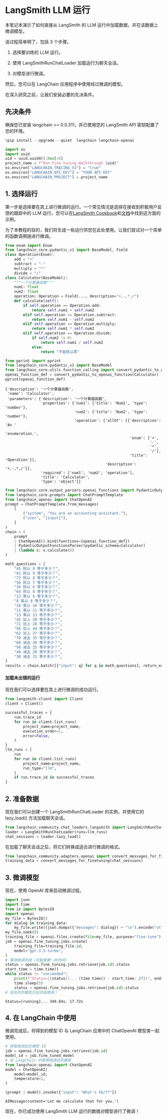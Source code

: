 # LangSmith LLM 运行

本笔记本演示了如何直接从 LangSmith 的 LLM 运行中加载数据，并在该数据上微调模型。

该过程简单明了，包括 3 个步骤。

1. 选择要训练的 LLM 运行。

2. 使用 LangSmithRunChatLoader 加载运行为聊天会话。

3. 对模型进行微调。

然后，您可以在 LangChain 应用程序中使用经过微调的模型。

在深入研究之前，让我们安装必要的先决条件。

## 先决条件

确保您已安装 langchain >= 0.0.311，并已使用您的 LangSmith API 密钥配置了您的环境。

```python
%pip install --upgrade --quiet  langchain langchain-openai
```

```python
import os
import uuid
uid = uuid.uuid4().hex[:6]
project_name = f"Run Fine-tuning Walkthrough {uid}"
os.environ["LANGCHAIN_TRACING_V2"] = "true"
os.environ["LANGCHAIN_API_KEY"] = "YOUR API KEY"
os.environ["LANGCHAIN_PROJECT"] = project_name
```

## 1. 选择运行

第一步是选择要在其上进行微调的运行。一个常见情况是选择在接收到积极用户反馈的跟踪中的 LLM 运行。您可以在[LangSmith Cookbook](https://github.com/langchain-ai/langsmith-cookbook/blob/main/exploratory-data-analysis/exporting-llm-runs-and-feedback/llm_run_etl.ipynb)和[文档](https://docs.smith.langchain.com/tracing/use-cases/export-runs/local)中找到这方面的示例。

为了本教程的目的，我们将生成一些运行供您在此处使用。让我们尝试对一个简单的函数调用链进行微调。

```python
from enum import Enum
from langchain_core.pydantic_v1 import BaseModel, Field
class Operation(Enum):
    add = "+"
    subtract = "-"
    multiply = "*"
    divide = "/"
class Calculator(BaseModel):
    """一个计算器函数"""
    num1: float
    num2: float
    operation: Operation = Field(..., description="+,-,*,/")
    def calculate(self):
        if self.operation == Operation.add:
            return self.num1 + self.num2
        elif self.operation == Operation.subtract:
            return self.num1 - self.num2
        elif self.operation == Operation.multiply:
            return self.num1 * self.num2
        elif self.operation == Operation.divide:
            if self.num2 != 0:
                return self.num1 / self.num2
            else:
                return "不能除以零"
```

```python
from pprint import pprint
from langchain_core.pydantic_v1 import BaseModel
from langchain_core.utils.function_calling import convert_pydantic_to_openai_function
openai_function_def = convert_pydantic_to_openai_function(Calculator)
pprint(openai_function_def)
```

```output
{'description': '一个计算器函数',
 'name': 'Calculator',
 'parameters': {'description': '一个计算器函数',
                'properties': {'num1': {'title': 'Num1', 'type': 'number'},
                               'num2': {'title': 'Num2', 'type': 'number'},
                               'operation': {'allOf': [{'description': 'An '
                                                                       'enumeration.',
                                                        'enum': ['+',
                                                                 '-',
                                                                 '*',
                                                                 '/'],
                                                        'title': 'Operation'}],
                                             'description': '+,-,*,/'}},
                'required': ['num1', 'num2', 'operation'],
                'title': 'Calculator',
                'type': 'object'}}
```

```python
from langchain_core.output_parsers.openai_functions import PydanticOutputFunctionsParser
from langchain_core.prompts import ChatPromptTemplate
from langchain_openai import ChatOpenAI
prompt = ChatPromptTemplate.from_messages(
    [
        ("system", "You are an accounting assistant."),
        ("user", "{input}"),
    ]
)
chain = (
    prompt
    | ChatOpenAI().bind(functions=[openai_function_def])
    | PydanticOutputFunctionsParser(pydantic_schema=Calculator)
    | (lambda x: x.calculate())
)
```

```python
math_questions = [
    "45 除以 9 等于多少？",
    "81 除以 9 等于多少？",
    "72 除以 8 等于多少？",
    "56 除以 7 等于多少？",
    "36 除以 6 等于多少？",
    "64 除以 8 等于多少？",
    "12 乘以 6 等于多少？",
    "8 乘以 8 等于多少？",
    "10 乘以 10 等于多少？",
    "11 乘以 11 等于多少？",
    "13 乘以 13 等于多少？",
    "45 加上 30 等于多少？",
    "72 加上 28 等于多少？",
    "56 加上 44 等于多少？",
    "63 加上 37 等于多少？",
    "70 减去 35 等于多少？",
    "60 减去 30 等于多少？",
    "50 减去 25 等于多少？",
    "40 减去 20 等于多少？",
    "30 减去 15 等于多少？",
]
results = chain.batch([{"input": q} for q in math_questions], return_exceptions=True)
```

#### 加载未出错的运行

现在我们可以选择要在其上进行微调的成功运行。

```python
from langsmith.client import Client
client = Client()
```

```python
successful_traces = {
    run.trace_id
    for run in client.list_runs(
        project_name=project_name,
        execution_order=1,
        error=False,
    )
}
llm_runs = [
    run
    for run in client.list_runs(
        project_name=project_name,
        run_type="llm",
    )
    if run.trace_id in successful_traces
]
```

## 2. 准备数据

现在我们可以创建一个 LangSmithRunChatLoader 的实例，并使用它的 lazy_load() 方法加载聊天会话。

```python
from langchain_community.chat_loaders.langsmith import LangSmithRunChatLoader
loader = LangSmithRunChatLoader(runs=llm_runs)
chat_sessions = loader.lazy_load()
```

在加载了聊天会话之后，将它们转换成适合进行微调的格式。

```python
from langchain_community.adapters.openai import convert_messages_for_finetuning
training_data = convert_messages_for_finetuning(chat_sessions)
```

## 3. 微调模型

现在，使用 OpenAI 库来启动微调过程。

```python
import json
import time
from io import BytesIO
import openai
my_file = BytesIO()
for dialog in training_data:
    my_file.write((json.dumps({"messages": dialog}) + "\n").encode("utf-8"))
my_file.seek(0)
training_file = openai.files.create(file=my_file, purpose="fine-tune")
job = openai.fine_tuning.jobs.create(
    training_file=training_file.id,
    model="gpt-3.5-turbo",
)
# 等待微调完成（可能需要一些时间）
status = openai.fine_tuning.jobs.retrieve(job.id).status
start_time = time.time()
while status != "succeeded":
    print(f"Status=[{status}]... {time.time() - start_time:.2f}s", end="\r", flush=True)
    time.sleep(5)
    status = openai.fine_tuning.jobs.retrieve(job.id).status
# 现在你的模型已经完成微调！
```

```output
Status=[running]... 349.84s. 17.72s
```

## 4. 在 LangChain 中使用

微调完成后，将得到的模型 ID 与 LangChain 应用中的 ChatOpenAI 模型类一起使用。

```python
# 获取微调后的模型 ID
job = openai.fine_tuning.jobs.retrieve(job.id)
model_id = job.fine_tuned_model
# 在 LangChain 中使用微调后的模型
from langchain_openai import ChatOpenAI
model = ChatOpenAI(
    model=model_id,
    temperature=1,
)
```

```python
(prompt | model).invoke({"input": "What's 56/7?"})
```

```output
AIMessage(content='Let me calculate that for you.')
```

现在，你已成功使用 LangSmith LLM 运行的数据对模型进行了微调！